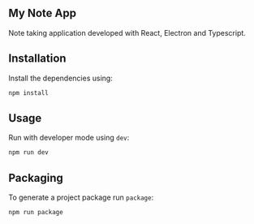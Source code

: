## My Note App
Note taking application developed with React, Electron and Typescript.

## Installation
Install the dependencies using:

```bash
npm install
```

## Usage
Run with developer mode using `dev`:

```bash
npm run dev
```

## Packaging
To generate a project package run `package`:

```bash
npm run package
```